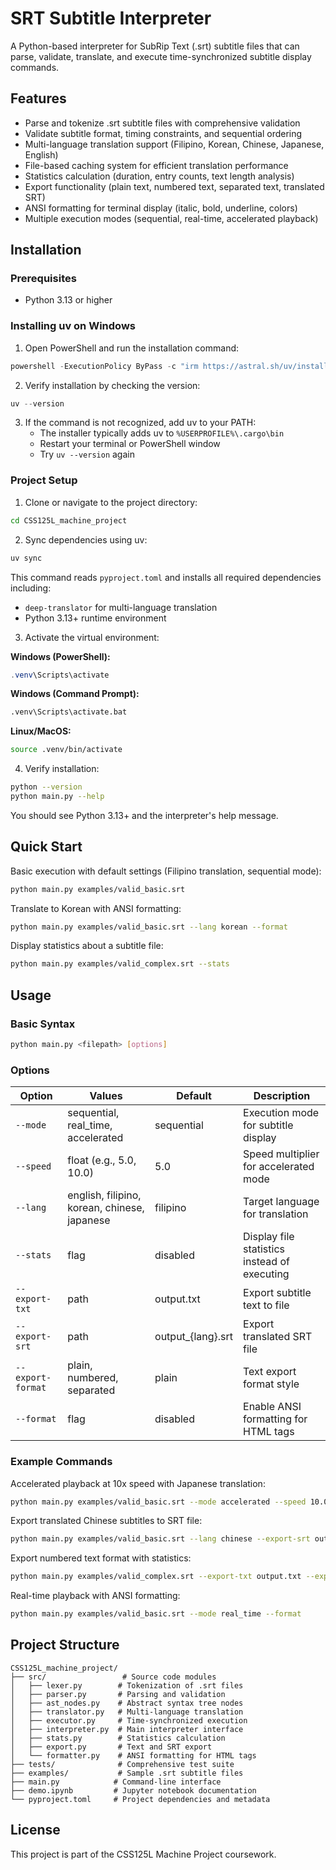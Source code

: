 # SRT Subtitle Interpreter

A Python-based interpreter for SubRip Text (.srt) subtitle files that can parse, validate, translate, and execute time-synchronized subtitle display commands.

## Features

- Parse and tokenize .srt subtitle files with comprehensive validation
- Validate subtitle format, timing constraints, and sequential ordering
- Multi-language translation support (Filipino, Korean, Chinese, Japanese, English)
- File-based caching system for efficient translation performance
- Statistics calculation (duration, entry counts, text length analysis)
- Export functionality (plain text, numbered text, separated text, translated SRT)
- ANSI formatting for terminal display (italic, bold, underline, colors)
- Multiple execution modes (sequential, real-time, accelerated playback)

## Installation

### Prerequisites

- Python 3.13 or higher

### Installing uv on Windows

1. Open PowerShell and run the installation command:

```powershell
powershell -ExecutionPolicy ByPass -c "irm https://astral.sh/uv/install.ps1 | iex"
```

2. Verify installation by checking the version:

```powershell
uv --version
```

3. If the command is not recognized, add uv to your PATH:
   - The installer typically adds uv to `%USERPROFILE%\.cargo\bin`
   - Restart your terminal or PowerShell window
   - Try `uv --version` again

### Project Setup

1. Clone or navigate to the project directory:

```bash
cd CSS125L_machine_project
```

2. Sync dependencies using uv:

```bash
uv sync
```

This command reads `pyproject.toml` and installs all required dependencies including:
- `deep-translator` for multi-language translation
- Python 3.13+ runtime environment

3. Activate the virtual environment:

**Windows (PowerShell):**
```powershell
.venv\Scripts\activate
```

**Windows (Command Prompt):**
```cmd
.venv\Scripts\activate.bat
```

**Linux/MacOS:**
```bash
source .venv/bin/activate
```

4. Verify installation:

```bash
python --version
python main.py --help
```

You should see Python 3.13+ and the interpreter's help message.

## Quick Start

Basic execution with default settings (Filipino translation, sequential mode):

```bash
python main.py examples/valid_basic.srt
```

Translate to Korean with ANSI formatting:

```bash
python main.py examples/valid_basic.srt --lang korean --format
```

Display statistics about a subtitle file:

```bash
python main.py examples/valid_complex.srt --stats
```

## Usage

### Basic Syntax

```bash
python main.py <filepath> [options]
```

### Options

| Option | Values | Default | Description |
|--------|--------|---------|-------------|
| `--mode` | sequential, real_time, accelerated | sequential | Execution mode for subtitle display |
| `--speed` | float (e.g., 5.0, 10.0) | 5.0 | Speed multiplier for accelerated mode |
| `--lang` | english, filipino, korean, chinese, japanese | filipino | Target language for translation |
| `--stats` | flag | disabled | Display file statistics instead of executing |
| `--export-txt` | path | output.txt | Export subtitle text to file |
| `--export-srt` | path | output_{lang}.srt | Export translated SRT file |
| `--export-format` | plain, numbered, separated | plain | Text export format style |
| `--format` | flag | disabled | Enable ANSI formatting for HTML tags |

### Example Commands

Accelerated playback at 10x speed with Japanese translation:

```bash
python main.py examples/valid_basic.srt --mode accelerated --speed 10.0 --lang japanese
```

Export translated Chinese subtitles to SRT file:

```bash
python main.py examples/valid_basic.srt --lang chinese --export-srt output_chinese.srt
```

Export numbered text format with statistics:

```bash
python main.py examples/valid_complex.srt --export-txt output.txt --export-format numbered --stats
```

Real-time playback with ANSI formatting:

```bash
python main.py examples/valid_basic.srt --mode real_time --format
```

## Project Structure

```
CSS125L_machine_project/
├── src/                 # Source code modules
│   ├── lexer.py        # Tokenization of .srt files
│   ├── parser.py       # Parsing and validation
│   ├── ast_nodes.py    # Abstract syntax tree nodes
│   ├── translator.py   # Multi-language translation
│   ├── executor.py     # Time-synchronized execution
│   ├── interpreter.py  # Main interpreter interface
│   ├── stats.py        # Statistics calculation
│   ├── export.py       # Text and SRT export
│   └── formatter.py    # ANSI formatting for HTML tags
├── tests/              # Comprehensive test suite
├── examples/           # Sample .srt subtitle files
├── main.py            # Command-line interface
├── demo.ipynb         # Jupyter notebook documentation
└── pyproject.toml     # Project dependencies and metadata
```

## License

This project is part of the CSS125L Machine Project coursework.
